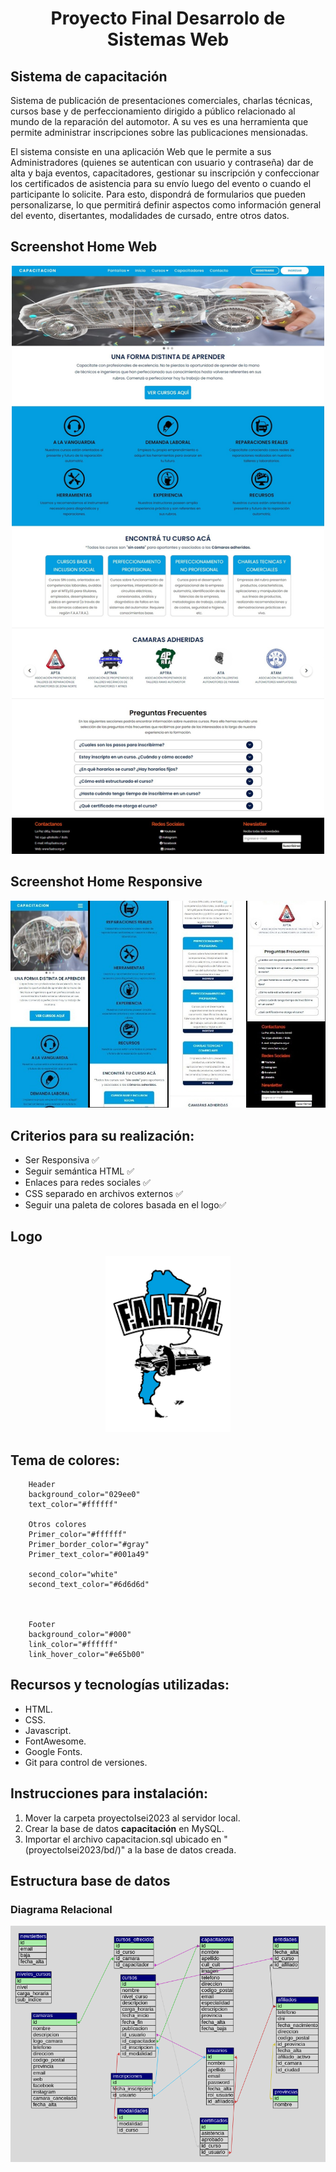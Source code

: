 <center>

# Proyecto Final Desarrolo de Sistemas Web 
</center>

## Sistema de capacitación 

Sistema de publicación de presentaciones comerciales, charlas técnicas, cursos base y de perfeccionamiento dirigido a público relacionado al mundo de la reparación del automotor. 
A su ves es una herramienta que permite administrar inscripciones sobre las publicaciones mensionadas.

El sistema consiste en una aplicación Web que le permite a sus Administradores (quienes se autentican con usuario y contraseña) dar de alta y baja eventos, capacitadores, gestionar su inscripción y confeccionar los certificados de asistencia para su envío luego del evento o cuando el participante lo solicite. Para esto, dispondrá de formularios que pueden personalizarse, lo que permitirá definir aspectos como información general del evento, disertantes, modalidades de cursado, entre otros datos.  

## Screenshot Home Web

<center>

<img src="bd/homeCapacitacion.png" alt="home-Web" width="500"/>

</center>

## Screenshot Home Responsive

<center>

<img src="bd/homeResponsive.png" alt="Home-Responsive" width="600"/>

</center>

## Criterios para su realización:

* Ser Responsiva ✅
* Seguir semántica HTML ✅
* Enlaces para redes sociales ✅
* CSS separado en archivos externos ✅
* Seguir una paleta de colores basada en el logo✅

## Logo

<center> 

<img src="bd/logo.png" alt="Logo" width="200"/>

</center>
 
## Tema de colores:
```    
    Header
    background_color="029ee0"
    text_color="#ffffff"

    Otros colores
    Primer_color="#ffffff"
    Primer_border_color="#gray"
    Primer_text_color="#001a49"

    second_color="white"
    second_text_color="#6d6d6d"



    Footer
    background_color="#000"
    link_color="#ffffff"
    link_hover_color="#e65b00"

```

## Recursos y tecnologías utilizadas:

* HTML.
* CSS.
* Javascript.
* FontAwesome.
* Google Fonts.
* Git para control de versiones.

## Instrucciones para instalación:

1. Mover la carpeta proyectoIsei2023 al servidor local.
2. Crear la base de datos <strong>capacitación</strong> en MySQL.
3. Importar el archivo capacitacion.sql ubicado en "(proyectoIsei2023/bd/)" a la base de datos creada.
  
## Estructura base de datos
### Diagrama Relacional

<center> 

<img src="/bd/mkBd.png " alt="Logo" width="600"/>

</center>